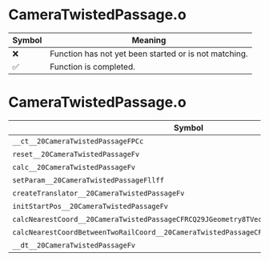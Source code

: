 # CameraTwistedPassage.o
| Symbol | Meaning 
| ------------- | ------------- 
| :x: | Function has not yet been started or is not matching. 
| :white_check_mark: | Function is completed. 


# CameraTwistedPassage.o
| Symbol | Decompiled? |
| ------------- | ------------- |
| `__ct__20CameraTwistedPassageFPCc` | :white_check_mark: |
| `reset__20CameraTwistedPassageFv` | :x: |
| `calc__20CameraTwistedPassageFv` | :x: |
| `setParam__20CameraTwistedPassageFllff` | :x: |
| `createTranslator__20CameraTwistedPassageFv` | :white_check_mark: |
| `initStartPos__20CameraTwistedPassageFv` | :x: |
| `calcNearestCoord__20CameraTwistedPassageCFRCQ29JGeometry8TVec3<f>` | :x: |
| `calcNearestCoordBetweenTwoRailCoord__20CameraTwistedPassageCFffRCQ29JGeometry8TVec3<f>` | :x: |
| `__dt__20CameraTwistedPassageFv` | :white_check_mark: |
